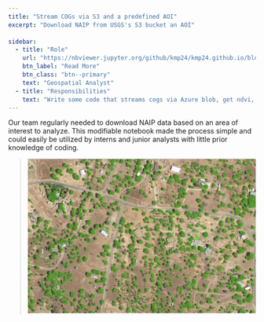 ```yaml
---
title: "Stream COGs via S3 and a predefined AOI"
excerpt: "Download NAIP from USGS's S3 bucket an AOI"

sidebar:
  - title: "Role"
    url: "https://nbviewer.jupyter.org/github/kmp24/kmp24.github.io/blob/master/assets/docs/DownloadNAIP.ipynb"
    btn_label: "Read More"
    btn_class: "btn--primary"
    text: "Geospatial Analyst"
  - title: "Responsibilities"
    text: "Write some code that streams cogs via Azure blob, get ndvi, and save the reclassified data"
---
```


Our team regularly needed to download NAIP data based on an area of interest to analyze. This modifiable notebook made the process simple and could easily be utilized by interns and junior analysts with little prior knowledge of coding.

> ![Image Alt Text](/assets/images/ndvi.PNG)